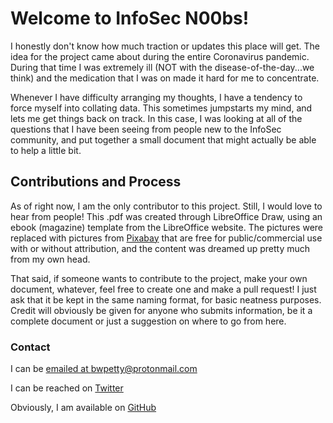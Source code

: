 # Welcome to InfoSec N00bs!

I honestly don't know how much traction or updates this place will get. The idea for the project came about during the entire Coronavirus pandemic. During that time I was extremely ill (NOT with the disease-of-the-day...we think) and the medication that I was on made it hard for me to concentrate.

Whenever I have difficulty arranging my thoughts, I have a tendency to force myself into collating data. This sometimes jumpstarts my mind, and lets me get things back on track. In this case, I was looking at all of the questions that I have been seeing from people new to the InfoSec community, and put together a small document that might actually be able to help a little bit.

## Contributions and Process

As of right now, I am the only contributor to this project. Still, I would love to hear from people! This .pdf was created through LibreOffice Draw, using an ebook (magazine) template from the LibreOffice website. The pictures were replaced with pictures from [Pixabay](https://pixabay.com) that are free for public/commercial use with or without attribution, and the content was dreamed up pretty much from my own head.

That said, if someone wants to contribute to the project, make your own document, whatever, feel free to create one and make a pull request! I just ask that it be kept in the same naming format, for basic neatness purposes. Credit will obviously be given for anyone who submits information, be it a complete document or just a suggestion on where to go from here.

### Contact
I can be [emailed at bwpetty@protonmail.com](mailto://bwpetty@protonmail.com)

I can be reached on [Twitter](https://www.twitter.com/bpetty_infosec)

Obviously, I am available on [GitHub](https://github.com/BPetty-InfoSec)
